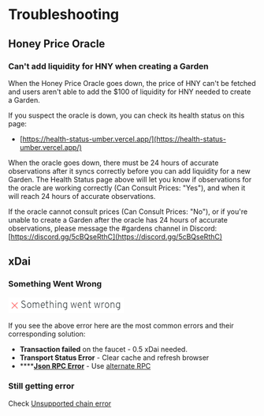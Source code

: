 # Troubleshooting

## Honey Price Oracle

### Can't add liquidity for HNY when creating a Garden

When the Honey Price Oracle goes down, the price of HNY can't be fetched and users aren't able to add the $100 of liquidity for HNY needed to create a Garden.

If you suspect the oracle is down, you can check its health status on this page: &#x20;

* [https://health-status-umber.vercel.app/](https://health-status-umber.vercel.app/)

When the oracle goes down, there must be 24 hours of accurate observations after it syncs correctly before you can add liquidity for a new Garden. The Health Status page above will let you know if observations for the oracle are working correctly (Can Consult Prices: "Yes"), and when it will reach 24 hours of accurate observations.

If the oracle cannot consult prices (Can Consult Prices: "No"), or if you're unable to create a Garden after the oracle has 24 hours of accurate observations, please message the #gardens channel in Discord:  [https://discord.gg/5cBQseRthC](https://discord.gg/5cBQseRthC)

## xDai

### Something Went Wrong&#x20;

![](<../.gitbook/assets/image (6).png>)

If you see the above error here are the most common errors and their corresponding solution:

* **Transaction failed** on the faucet - 0.5 xDai needed.
* **Transport Status Error** - Clear cache and refresh browser
* ****[**Json RPC Error**](https://forum.1hive.org/t/troubleshooting-problems-on-metamask/215) - Use [alternate RPC](xdai.md#connecting-via-metamask)

### Still getting error&#x20;

Check [Unsupported chain error ](https://forum.1hive.org/t/troubleshooting-problems-on-metamask/215/33)
